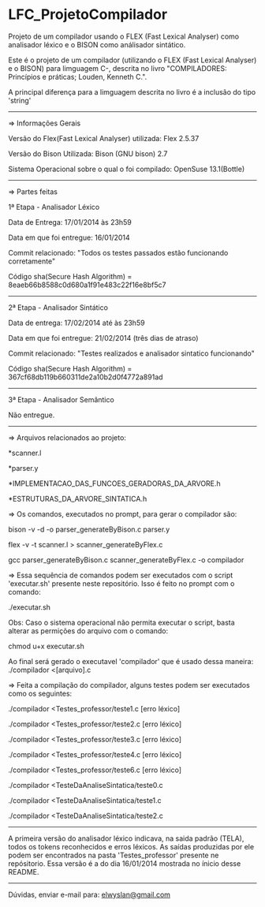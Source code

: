 LFC_ProjetoCompilador
=====================

Projeto de um compilador usando o FLEX (Fast Lexical Analyser) como analisador léxico e o BISON como análisador sintático.

Este é o projeto de um compilador (utilizando o FLEX (Fast Lexical Analyser) e o BISON) para limguagem C-, descrita no livro "COMPILADORES: Princípios e práticas; Louden, Kenneth C.".

A principal diferença para a limguagem descrita no livro é a inclusão do tipo 'string'

-----------------------------------------------------------------------------------------------------------------------

=> Informações Gerais

Versão do Flex(Fast Lexical Analyser) utilizada: Flex 2.5.37

Versão do Bison Utilizada: Bison (GNU bison) 2.7

Sistema Operacional sobre o qual o foi compilado: OpenSuse 13.1(Bottle)

-----------------------------------------------------------------------------------------------------------------------





=> Partes feitas

1ª Etapa - Analisador Léxico

Data de Entrega: 17/01/2014 às 23h59

Data em que foi entregue: 16/01/2014

Commit relacionado: "Todos os testes passados estão funcionando corretamente"

Código sha(Secure Hash Algorithm) = 8eaeb66b8588c0d680a1f91e483c22f16e8bf5c7

-----------------------------------------------------------------------------------------------------------------------

2ª Etapa - Analisador Sintático

Data de entrega: 17/02/2014 até às 23h59

Data em que foi entregue: 21/02/2014 (três dias de atraso)

Commit relacionado: "Testes realizados e analisador sintatico funcionando"

Código sha(Secure Hash Algorithm) = 367cf68db119b660311de2a10b2d0f4772a891ad

-----------------------------------------------------------------------------------------------------------------------

3ª Etapa - Analisador Semântico

Não entregue.

-----------------------------------------------------------------------------------------------------------------------





=> Arquivos relacionados ao projeto:

*scanner.l

*parser.y

*IMPLEMENTACAO_DAS_FUNCOES_GERADORAS_DA_ARVORE.h

*ESTRUTURAS_DA_ARVORE_SINTATICA.h





=> Os comandos, executados no prompt, para gerar o compilador são:

bison -v -d -o parser_generateByBison.c parser.y

flex -v -t scanner.l > scanner_generateByFlex.c

gcc parser_generateByBison.c scanner_generateByFlex.c -o compilador


=> Essa sequência de comandos podem ser executados com o script 'executar.sh' presente neste repositório. Isso é feito no prompt com o comando:

./executar.sh

Obs: Caso o sistema operacional não permita executar o script, basta alterar as permições do arquivo com o comando:

chmod u+x executar.sh

Ao final será gerado o executavel 'compilador' que é usado dessa maneira:
./compilador <[arquivo].c




=> Feita a compilação do compilador, alguns testes podem ser executados como os seguintes:

./compilador <Testes_professor/teste1.c [erro léxico]

./compilador <Testes_professor/teste2.c [erro léxico]

./compilador <Testes_professor/teste3.c [erro léxico]

./compilador <Testes_professor/teste4.c [erro léxico]

./compilador <Testes_professor/teste6.c [erro léxico]

./compilador <TesteDaAnaliseSintatica/teste0.c

./compilador <TesteDaAnaliseSintatica/teste1.c

./compilador <TesteDaAnaliseSintatica/teste2.c

-----------------------------------------------------------------------------------------------------------------------

A primeira versão do analisador léxico indicava, na saida padrão (TELA), todos os tokens reconhecidos e erros léxicos. As saídas produzidas por ele podem ser encontrados na pasta 'Testes_professor' presente ne repósitorio.
Essa versão é a do dia 16/01/2014 mostrada no ínicio desse README.

-----------------------------------------------------------------------------------------------------------------------

Dúvidas, enviar e-mail para: elwyslan@gmail.com
